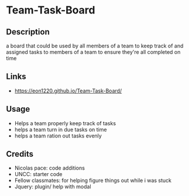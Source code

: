 # Team-Task-Board

## Description
a board that could be used by all members of a team to keep track of and assigned tasks to members of a team to ensure they're all completed on time

## Links
- https://eon1220.github.io/Team-Task-Board/

## Usage
- Helps a team properly keep track of tasks
- helps a team turn in due tasks on time
- helps a team ration out tasks evenly 



## Credits
- Nicolas pace: code additions
- UNCC: starter code
- Fellow classmates: for helping figure things out while i was stuck
- Jquery: plugin/ help with modal
